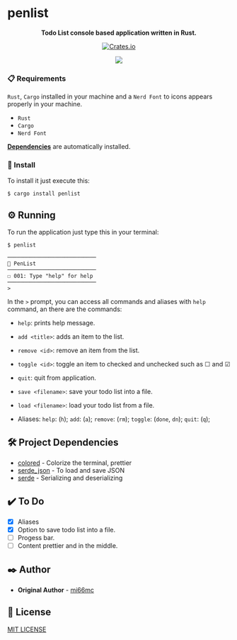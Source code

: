 # penlist

<div align="center">

**Todo List console based application written in Rust.**

[![Crates.io](https://img.shields.io/crates/v/penlist)](https://crates.io/crates/penlist)
</div>
<p align="center">
    <img src="https://imgur.com/tLV8dKj.png"/>
</p>

### 📋 Requirements

`Rust`, `Cargo` installed in your machine and a `Nerd Font` to icons appears properly in your machine.

- `Rust`
- `Cargo`
- `Nerd Font`

**[Dependencies](#-project-dependencies)** are automatically installed.

### 🔧 Install

To install it just execute this:

```
$ cargo install penlist
```

## ⚙️ Running

To run the application just type this in your terminal:

```
$ penlist
```

```
────────────────────────────
🐧 PenList
────────────────────────────
☐ 001: Type "help" for help
────────────────────────────
>
```

In the `>` prompt, you can access all commands and aliases with `help` command, an there are the commands:

- `help`: prints help message.
- `add <title>`: adds an item to the list.
- `remove <id>`: remove an item from the list.
- `toggle <id>`: toggle an item to checked and unchecked such as ☐ and ☑
- `quit`: quit from application.
- `save <filename>`: save your todo list into a file.
- `load <filename>`: load your todo list from a file.

- Aliases: `help`: (`h`); `add`: (`a`); `remove`: (`rm`); `toggle`: (`done`, `dn`); `quit`: (`q`);

## 🛠️ Project Dependencies

* [colored](https://crates.io/crates/colored) - Colorize the terminal, prettier
* [serde_json](https://github.com/serde-rs/https://crates.io/crates/serde_json) - To load and save JSON
* [serde](https://crates.io/crates/serde) - Serializing and deserializing

## ✔️ To Do

- [x] Aliases
- [x] Option to save todo list into a file.
- [ ] Progess bar.
- [ ] Content prettier and in the middle.

## ✒️ Author

* **Original Author** - [mi66mc](https://github.com/mi66mc)

## 📄 License

[MIT LICENSE](https://github.com/mi66mc/penlist/LICENSE)